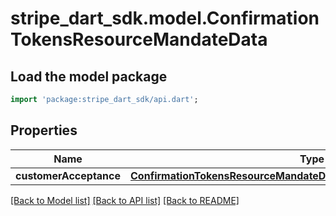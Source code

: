 # stripe_dart_sdk.model.ConfirmationTokensResourceMandateData

## Load the model package
```dart
import 'package:stripe_dart_sdk/api.dart';
```

## Properties
Name | Type | Description | Notes
------------ | ------------- | ------------- | -------------
**customerAcceptance** | [**ConfirmationTokensResourceMandateDataResourceCustomerAcceptance**](ConfirmationTokensResourceMandateDataResourceCustomerAcceptance.md) |  | 

[[Back to Model list]](../README.md#documentation-for-models) [[Back to API list]](../README.md#documentation-for-api-endpoints) [[Back to README]](../README.md)


